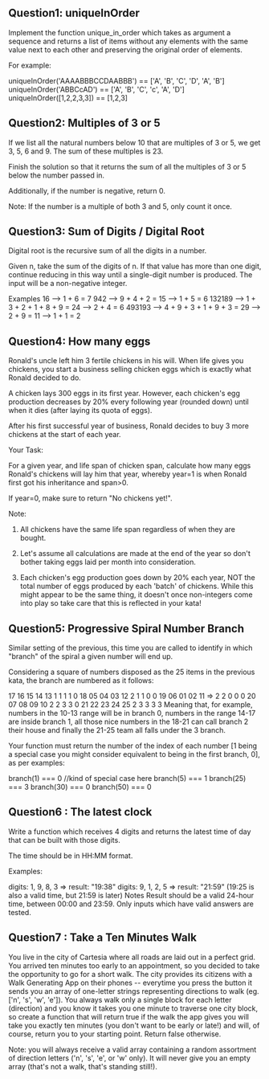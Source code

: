 ## Question1: uniqueInOrder

Implement the function unique_in_order which takes as argument a sequence and returns a list of items without any elements with the same value next to each other and preserving the original order of elements.

For example:

uniqueInOrder('AAAABBBCCDAABBB') == ['A', 'B', 'C', 'D', 'A', 'B']
uniqueInOrder('ABBCcAD') == ['A', 'B', 'C', 'c', 'A', 'D']
uniqueInOrder([1,2,2,3,3]) == [1,2,3]

## Question2: Multiples of 3 or 5

If we list all the natural numbers below 10 that are multiples of 3 or 5, we get 3, 5, 6 and 9. The sum of these multiples is 23.

Finish the solution so that it returns the sum of all the multiples of 3 or 5 below the number passed in.

Additionally, if the number is negative, return 0.

Note: If the number is a multiple of both 3 and 5, only count it once.

## Question3: Sum of Digits / Digital Root

Digital root is the recursive sum of all the digits in a number.

Given n, take the sum of the digits of n. If that value has more than one digit, continue reducing in this way until a single-digit number is produced. The input will be a non-negative integer.

Examples
16 --> 1 + 6 = 7
942 --> 9 + 4 + 2 = 15 --> 1 + 5 = 6
132189 --> 1 + 3 + 2 + 1 + 8 + 9 = 24 --> 2 + 4 = 6
493193 --> 4 + 9 + 3 + 1 + 9 + 3 = 29 --> 2 + 9 = 11 --> 1 + 1 = 2

## Question4: How many eggs

Ronald's uncle left him 3 fertile chickens in his will. When life gives you chickens, you start a business selling chicken eggs which is exactly what Ronald decided to do.

A chicken lays 300 eggs in its first year. However, each chicken's egg production decreases by 20% every following year (rounded down) until when it dies (after laying its quota of eggs).

After his first successful year of business, Ronald decides to buy 3 more chickens at the start of each year.

Your Task:

For a given year, and life span of chicken span, calculate how many eggs Ronald's chickens will lay him that year, whereby year=1 is when Ronald first got his inheritance and span>0.

If year=0, make sure to return "No chickens yet!".

Note:

1. All chickens have the same life span regardless of when they are bought.
2. Let's assume all calculations are made at the end of the year so don't bother taking eggs laid per month into consideration.

3. Each chicken's egg production goes down by 20% each year, NOT the total number of eggs produced by each 'batch' of chickens. While this might appear to be the same thing, it doesn't once non-integers come into play so take care that this is reflected in your kata!

## Question5: Progressive Spiral Number Branch

Similar setting of the previous, this time you are called to identify in which "branch" of the spiral a given number will end up.

Considering a square of numbers disposed as the 25 items in the previous kata, the branch are numbered as it follows:

17 16 15 14 13 1 1 1 1 0
18 05 04 03 12 2 1 1 0 0
19 06 01 02 11 => 2 2 0 0 0
20 07 08 09 10 2 2 3 3 0
21 22 23 24 25 2 3 3 3 3
Meaning that, for example, numbers in the 10-13 range will be in branch 0, numbers in the range 14-17 are inside branch 1, all those nice numbers in the 18-21 can call branch 2 their house and finally the 21-25 team all falls under the 3 branch.

Your function must return the number of the index of each number [1 being a special case you might consider equivalent to being in the first branch, 0], as per examples:

branch(1) === 0 //kind of special case here
branch(5) === 1
branch(25) === 3
branch(30) === 0
branch(50) === 0

## Question6 : The latest clock

Write a function which receives 4 digits and returns the latest time of day that can be built with those digits.

The time should be in HH:MM format.

Examples:

digits: 1, 9, 8, 3 => result: "19:38"
digits: 9, 1, 2, 5 => result: "21:59" (19:25 is also a valid time, but 21:59 is later)
Notes
Result should be a valid 24-hour time, between 00:00 and 23:59.
Only inputs which have valid answers are tested.

## Question7 : Take a Ten Minutes Walk

You live in the city of Cartesia where all roads are laid out in a perfect grid. You arrived ten minutes too early to an appointment, so you decided to take the opportunity to go for a short walk. The city provides its citizens with a Walk Generating App on their phones -- everytime you press the button it sends you an array of one-letter strings representing directions to walk (eg. ['n', 's', 'w', 'e']). You always walk only a single block for each letter (direction) and you know it takes you one minute to traverse one city block, so create a function that will return true if the walk the app gives you will take you exactly ten minutes (you don't want to be early or late!) and will, of course, return you to your starting point. Return false otherwise.

Note: you will always receive a valid array containing a random assortment of direction letters ('n', 's', 'e', or 'w' only). It will never give you an empty array (that's not a walk, that's standing still!).
